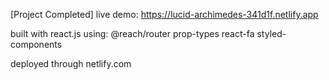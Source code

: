 [Project Completed] live demo: https://lucid-archimedes-341d1f.netlify.app

built with react.js using:
@reach/router
prop-types
react-fa
styled-components

deployed through netlify.com

